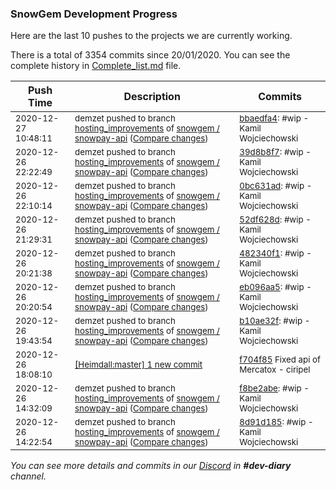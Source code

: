 
### SnowGem Development Progress

Here are the last 10 pushes to the projects we are currently working.

There is a total of 3354 commits since 20/01/2020. You can see the complete history in
 [Complete_list.md](Complete_list.md) file.

| Push Time | Description | Commits |
| --- | --- | --- |
| <sub>2020-12-27 10:48:11</sub> | <sub>demzet pushed to branch [hosting\_improvements](https://gitlab.com/snowgem/snowpay-api/commits/hosting_improvements) of [snowgem / snowpay\-api](https://gitlab.com/snowgem/snowpay-api) ([Compare changes](https://gitlab.com/snowgem/snowpay-api/compare/39d8b8f7fafe85dbbdfc5737c44176d9557cb6ca...bbaedfa4920d45c1eeb23e1940cff9dd6bc8415e))</sub> | <sub>[bbaedfa4](https://gitlab.com/snowgem/snowpay-api/-/commit/bbaedfa4920d45c1eeb23e1940cff9dd6bc8415e): #wip - Kamil Wojciechowski</sub> |
| <sub>2020-12-26 22:22:49</sub> | <sub>demzet pushed to branch [hosting\_improvements](https://gitlab.com/snowgem/snowpay-api/commits/hosting_improvements) of [snowgem / snowpay\-api](https://gitlab.com/snowgem/snowpay-api) ([Compare changes](https://gitlab.com/snowgem/snowpay-api/compare/0bc631ad393a9ac452aa68b1b97adf10b19156a9...39d8b8f7fafe85dbbdfc5737c44176d9557cb6ca))</sub> | <sub>[39d8b8f7](https://gitlab.com/snowgem/snowpay-api/-/commit/39d8b8f7fafe85dbbdfc5737c44176d9557cb6ca): #wip - Kamil Wojciechowski</sub> |
| <sub>2020-12-26 22:10:14</sub> | <sub>demzet pushed to branch [hosting\_improvements](https://gitlab.com/snowgem/snowpay-api/commits/hosting_improvements) of [snowgem / snowpay\-api](https://gitlab.com/snowgem/snowpay-api) ([Compare changes](https://gitlab.com/snowgem/snowpay-api/compare/52df628dce442c1d7a6485baebcc8a19b82db12a...0bc631ad393a9ac452aa68b1b97adf10b19156a9))</sub> | <sub>[0bc631ad](https://gitlab.com/snowgem/snowpay-api/-/commit/0bc631ad393a9ac452aa68b1b97adf10b19156a9): #wip - Kamil Wojciechowski</sub> |
| <sub>2020-12-26 21:29:31</sub> | <sub>demzet pushed to branch [hosting\_improvements](https://gitlab.com/snowgem/snowpay-api/commits/hosting_improvements) of [snowgem / snowpay\-api](https://gitlab.com/snowgem/snowpay-api) ([Compare changes](https://gitlab.com/snowgem/snowpay-api/compare/482340f16ea7d31d52da7d9a0e26ed02503f6295...52df628dce442c1d7a6485baebcc8a19b82db12a))</sub> | <sub>[52df628d](https://gitlab.com/snowgem/snowpay-api/-/commit/52df628dce442c1d7a6485baebcc8a19b82db12a): #wip - Kamil Wojciechowski</sub> |
| <sub>2020-12-26 20:21:38</sub> | <sub>demzet pushed to branch [hosting\_improvements](https://gitlab.com/snowgem/snowpay-api/commits/hosting_improvements) of [snowgem / snowpay\-api](https://gitlab.com/snowgem/snowpay-api) ([Compare changes](https://gitlab.com/snowgem/snowpay-api/compare/eb096aa59d6218916d9579db44d17ba03e7bef92...482340f16ea7d31d52da7d9a0e26ed02503f6295))</sub> | <sub>[482340f1](https://gitlab.com/snowgem/snowpay-api/-/commit/482340f16ea7d31d52da7d9a0e26ed02503f6295): #wip - Kamil Wojciechowski</sub> |
| <sub>2020-12-26 20:20:54</sub> | <sub>demzet pushed to branch [hosting\_improvements](https://gitlab.com/snowgem/snowpay-api/commits/hosting_improvements) of [snowgem / snowpay\-api](https://gitlab.com/snowgem/snowpay-api) ([Compare changes](https://gitlab.com/snowgem/snowpay-api/compare/b10ae32f2901abcf22487afd275a0a5adf046d09...eb096aa59d6218916d9579db44d17ba03e7bef92))</sub> | <sub>[eb096aa5](https://gitlab.com/snowgem/snowpay-api/-/commit/eb096aa59d6218916d9579db44d17ba03e7bef92): #wip - Kamil Wojciechowski</sub> |
| <sub>2020-12-26 19:43:54</sub> | <sub>demzet pushed to branch [hosting\_improvements](https://gitlab.com/snowgem/snowpay-api/commits/hosting_improvements) of [snowgem / snowpay\-api](https://gitlab.com/snowgem/snowpay-api) ([Compare changes](https://gitlab.com/snowgem/snowpay-api/compare/f8be2abeac2a4f354c6da2ab005b067824b71e08...b10ae32f2901abcf22487afd275a0a5adf046d09))</sub> | <sub>[b10ae32f](https://gitlab.com/snowgem/snowpay-api/-/commit/b10ae32f2901abcf22487afd275a0a5adf046d09): #wip - Kamil Wojciechowski</sub> |
| <sub>2020-12-26 18:08:10</sub> | <sub>[[Heimdall:master] 1 new commit](https://github.com/ciripel/Heimdall/commit/f704f85485159caacc75eb012640594b860b3a61)</sub> | <sub>[f704f85](https://github.com/ciripel/Heimdall/commit/f704f85485159caacc75eb012640594b860b3a61) Fixed api of Mercatox - ciripel</sub> |
| <sub>2020-12-26 14:32:09</sub> | <sub>demzet pushed to branch [hosting\_improvements](https://gitlab.com/snowgem/snowpay-api/commits/hosting_improvements) of [snowgem / snowpay\-api](https://gitlab.com/snowgem/snowpay-api) ([Compare changes](https://gitlab.com/snowgem/snowpay-api/compare/8d91d185118f4fc000ed4a874b4c44ca940fd251...f8be2abeac2a4f354c6da2ab005b067824b71e08))</sub> | <sub>[f8be2abe](https://gitlab.com/snowgem/snowpay-api/-/commit/f8be2abeac2a4f354c6da2ab005b067824b71e08): #wip - Kamil Wojciechowski</sub> |
| <sub>2020-12-26 14:22:54</sub> | <sub>demzet pushed to branch [hosting\_improvements](https://gitlab.com/snowgem/snowpay-api/commits/hosting_improvements) of [snowgem / snowpay\-api](https://gitlab.com/snowgem/snowpay-api) ([Compare changes](https://gitlab.com/snowgem/snowpay-api/compare/4e82b28968e453acd85f6c884da81034e82baf70...8d91d185118f4fc000ed4a874b4c44ca940fd251))</sub> | <sub>[8d91d185](https://gitlab.com/snowgem/snowpay-api/-/commit/8d91d185118f4fc000ed4a874b4c44ca940fd251): #wip - Kamil Wojciechowski</sub> |

_You can see more details and commits in our [Discord](https://discord.gg/zumGnbg) in **#dev-diary** channel._
